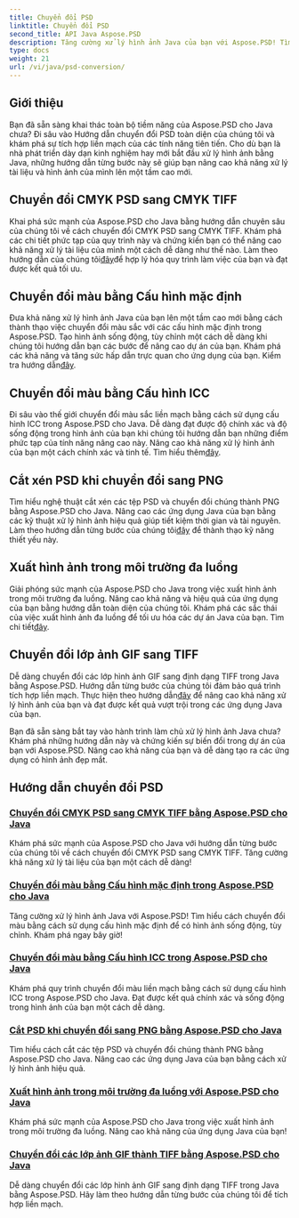 ```yaml
---
title: Chuyển đổi PSD
linktitle: Chuyển đổi PSD
second_title: API Java Aspose.PSD
description: Tăng cường xử lý hình ảnh Java của bạn với Aspose.PSD! Tìm hiểu cách chuyển đổi CMYK PSD sang CMYK TIFF, chuyển đổi màu chính, cắt tệp PSD, v.v.
type: docs
weight: 21
url: /vi/java/psd-conversion/
---
```

## Giới thiệu

Bạn đã sẵn sàng khai thác toàn bộ tiềm năng của Aspose.PSD cho Java chưa? Đi sâu vào Hướng dẫn chuyển đổi PSD toàn diện của chúng tôi và khám phá sự tích hợp liền mạch của các tính năng tiên tiến. Cho dù bạn là nhà phát triển dày dạn kinh nghiệm hay mới bắt đầu xử lý hình ảnh bằng Java, những hướng dẫn từng bước này sẽ giúp bạn nâng cao khả năng xử lý tài liệu và hình ảnh của mình lên một tầm cao mới.

## Chuyển đổi CMYK PSD sang CMYK TIFF
 Khai phá sức mạnh của Aspose.PSD cho Java bằng hướng dẫn chuyên sâu của chúng tôi về cách chuyển đổi CMYK PSD sang CMYK TIFF. Khám phá các chi tiết phức tạp của quy trình này và chứng kiến bạn có thể nâng cao khả năng xử lý tài liệu của mình một cách dễ dàng như thế nào. Làm theo hướng dẫn của chúng tôi[đây](./cmyk-psd-to-cmyk-tiff/)để hợp lý hóa quy trình làm việc của bạn và đạt được kết quả tối ưu.

## Chuyển đổi màu bằng Cấu hình mặc định
 Đưa khả năng xử lý hình ảnh Java của bạn lên một tầm cao mới bằng cách thành thạo việc chuyển đổi màu sắc với các cấu hình mặc định trong Aspose.PSD. Tạo hình ảnh sống động, tùy chỉnh một cách dễ dàng khi chúng tôi hướng dẫn bạn các bước để nâng cao dự án của bạn. Khám phá các khả năng và tăng sức hấp dẫn trực quan cho ứng dụng của bạn. Kiểm tra hướng dẫn[đây](./color-conversion-default-profiles/).

## Chuyển đổi màu bằng Cấu hình ICC
 Đi sâu vào thế giới chuyển đổi màu sắc liền mạch bằng cách sử dụng cấu hình ICC trong Aspose.PSD cho Java. Dễ dàng đạt được độ chính xác và độ sống động trong hình ảnh của bạn khi chúng tôi hướng dẫn bạn những điểm phức tạp của tính năng nâng cao này. Nâng cao khả năng xử lý hình ảnh của bạn một cách chính xác và tinh tế. Tìm hiểu thêm[đây](./color-conversion-icc-profiles/).

## Cắt xén PSD khi chuyển đổi sang PNG
Tìm hiểu nghệ thuật cắt xén các tệp PSD và chuyển đổi chúng thành PNG bằng Aspose.PSD cho Java. Nâng cao các ứng dụng Java của bạn bằng các kỹ thuật xử lý hình ảnh hiệu quả giúp tiết kiệm thời gian và tài nguyên. Làm theo hướng dẫn từng bước của chúng tôi[đây](./cropping-psd-converting-png/) để thành thạo kỹ năng thiết yếu này.

## Xuất hình ảnh trong môi trường đa luồng
 Giải phóng sức mạnh của Aspose.PSD cho Java trong việc xuất hình ảnh trong môi trường đa luồng. Nâng cao khả năng và hiệu quả của ứng dụng của bạn bằng hướng dẫn toàn diện của chúng tôi. Khám phá các sắc thái của việc xuất hình ảnh đa luồng để tối ưu hóa các dự án Java của bạn. Tìm chi tiết[đây](./export-images-multi-thread/).

## Chuyển đổi lớp ảnh GIF sang TIFF
 Dễ dàng chuyển đổi các lớp hình ảnh GIF sang định dạng TIFF trong Java bằng Aspose.PSD. Hướng dẫn từng bước của chúng tôi đảm bảo quá trình tích hợp liền mạch. Thực hiện theo hướng dẫn[đây](./gif-image-layers-to-tiff/) để nâng cao khả năng xử lý hình ảnh của bạn và đạt được kết quả vượt trội trong các ứng dụng Java của bạn.

Bạn đã sẵn sàng bắt tay vào hành trình làm chủ xử lý hình ảnh Java chưa? Khám phá những hướng dẫn này và chứng kiến sự biến đổi trong dự án của bạn với Aspose.PSD. Nâng cao khả năng của bạn và dễ dàng tạo ra các ứng dụng có hình ảnh đẹp mắt. 
## Hướng dẫn chuyển đổi PSD
### [Chuyển đổi CMYK PSD sang CMYK TIFF bằng Aspose.PSD cho Java](./cmyk-psd-to-cmyk-tiff/)
Khám phá sức mạnh của Aspose.PSD cho Java với hướng dẫn từng bước của chúng tôi về cách chuyển đổi CMYK PSD sang CMYK TIFF. Tăng cường khả năng xử lý tài liệu của bạn một cách dễ dàng!
### [Chuyển đổi màu bằng Cấu hình mặc định trong Aspose.PSD cho Java](./color-conversion-default-profiles/)
Tăng cường xử lý hình ảnh Java với Aspose.PSD! Tìm hiểu cách chuyển đổi màu bằng cách sử dụng cấu hình mặc định để có hình ảnh sống động, tùy chỉnh. Khám phá ngay bây giờ!
### [Chuyển đổi màu bằng Cấu hình ICC trong Aspose.PSD cho Java](./color-conversion-icc-profiles/)
Khám phá quy trình chuyển đổi màu liền mạch bằng cách sử dụng cấu hình ICC trong Aspose.PSD cho Java. Đạt được kết quả chính xác và sống động trong hình ảnh của bạn một cách dễ dàng.
### [Cắt PSD khi chuyển đổi sang PNG bằng Aspose.PSD cho Java](./cropping-psd-converting-png/)
Tìm hiểu cách cắt các tệp PSD và chuyển đổi chúng thành PNG bằng Aspose.PSD cho Java. Nâng cao các ứng dụng Java của bạn bằng cách xử lý hình ảnh hiệu quả.
### [Xuất hình ảnh trong môi trường đa luồng với Aspose.PSD cho Java](./export-images-multi-thread/)
Khám phá sức mạnh của Aspose.PSD cho Java trong việc xuất hình ảnh trong môi trường đa luồng. Nâng cao khả năng của ứng dụng Java của bạn!
### [Chuyển đổi các lớp ảnh GIF thành TIFF bằng Aspose.PSD cho Java](./gif-image-layers-to-tiff/)
Dễ dàng chuyển đổi các lớp hình ảnh GIF sang định dạng TIFF trong Java bằng Aspose.PSD. Hãy làm theo hướng dẫn từng bước của chúng tôi để tích hợp liền mạch.